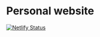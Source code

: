 # Personal website
[![Netlify Status](https://api.netlify.com/api/v1/badges/98f00e99-97fa-4186-b731-bc68839830f8/deploy-status)](https://app.netlify.com/sites/vulkanfry/deploys)
